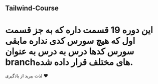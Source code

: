 ## Tailwind-Course
# این دوره 19 قسمت داره که به جز قسمت اول که هیچ سورس کدی نداره مابقی سورس کدها درس به درس به عنوان branchهای مختلف قرار داده شده. 
لذت ببرید از یادگیری ❤
